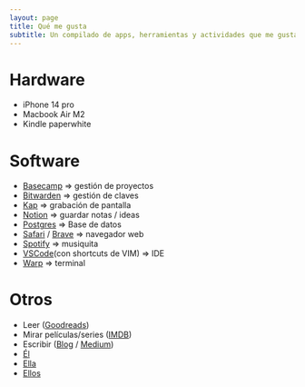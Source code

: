 ```yaml
---
layout: page
title: Qué me gusta
subtitle: Un compilado de apps, herramientas y actividades que me gusta usar/hacer
---
```


# Hardware
- iPhone 14 pro
- Macbook Air M2
- Kindle paperwhite

# Software
- [Basecamp](https://basecamp.com) => gestión de proyectos
- [Bitwarden](https://bitwarden.com/) => gestión de claves
- [Kap](https://getkap.co) => grabación de pantalla
- [Notion](https://notion.so/) => guardar notas / ideas
- [Postgres](https://www.postgresql.org) => Base de datos
- [Safari](https://www.apple.com/safari/) / [Brave](https://brave.com/es/) => navegador web
- [Spotify](https://spotify.com) => musiquita
- [VSCode](https://code.visualstudio.com)(con shortcuts de VIM) => IDE
- [Warp](https://warp.dev/) => terminal

# Otros
- Leer ([Goodreads](https://www.goodreads.com/user/show/10355548-nico))
- Mirar películas/series ([IMDB](https://www.imdb.com/user/ur46820557/ratings?ref_=nv_usr_rt_4))
- Escribir ([Blog](https://nicogaldamez.com.ar) / [Medium](https://medium.com/@nicogaldamez))
- [Él](https://es.wikipedia.org/wiki/Lionel_Messi)
- [Ella](https://es.wikipedia.org/wiki/Kim_Wexler)
- [Ellos](https://es.wikipedia.org/wiki/Les_Luthiers)
